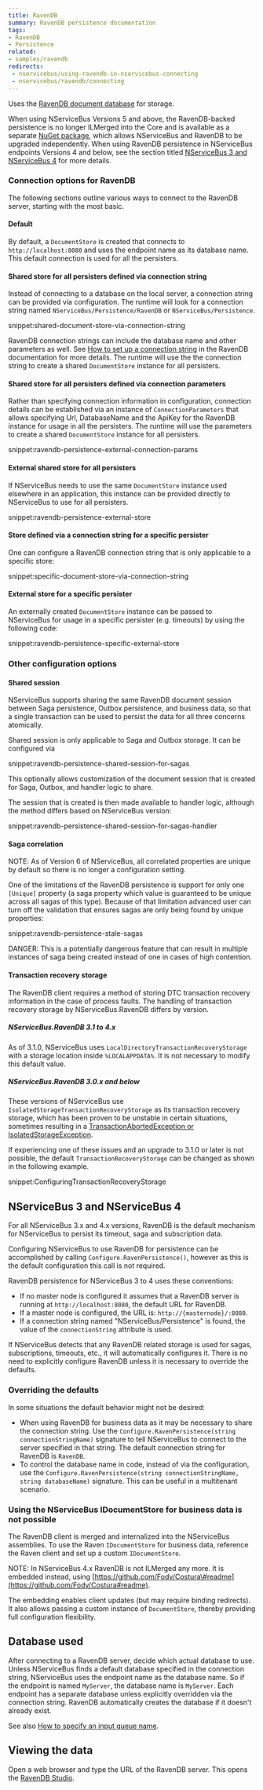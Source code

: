 ```yaml
---
title: RavenDB
summary: RavenDB persistence documentation
tags:
- RavenDB
- Persistence
related:
- samples/ravendb
redirects:
 - nservicebus/using-ravendb-in-nservicebus-connecting
 - nservicebus/ravendb/connecting
---
```


Uses the [RavenDB document database](http://ravendb.net/) for storage. 

When using NServiceBus Versions 5 and above, the RavenDB-backed persistence is no longer ILMerged into the Core and is available as a separate [NuGet package](https://www.nuget.org/packages/NServiceBus.RavenDB), which allows NServiceBus and RavenDB to be upgraded independently. When using RavenDB persistence in NServiceBus endpoints Versions 4 and below, see the section titled [NServiceBus 3 and NServiceBus 4](/nservicebus/ravendb/#nservicebus-3-and-nservicebus-4) for more details. 


### Connection options for RavenDB

The following sections outline various ways to connect to the RavenDB server, starting with the most basic.


#### Default

By default, a `DocumentStore` is created that connects to `http://localhost:8080` and uses the endpoint name as its database name. This default connection is used for all the persisters.


#### Shared store for all persisters defined via connection string

Instead of connecting to a database on the local server, a connection string can be provided via configuration. The runtime will look for a connection string named `NServiceBus/Persistence/RavenDB` or `NServiceBus/Persistence`.

snippet:shared-document-store-via-connection-string

RavenDB connection strings can include the database name and other parameters as well. See [How to set up a connection string](https://ravendb.net/docs/article-page/3.0/csharp/client-api/setting-up-connection-string#Format) in the RavenDB documentation for more details. The runtime will use the the connection string to create a shared `DocumentStore` instance for all persisters.


#### Shared store for all persisters defined via connection parameters

Rather than specifying connection information in configuration, connection details can be established via an instance of `ConnectionParameters` that allows specifying Url, DatabaseName and the ApiKey for the RavenDB instance for usage in all the persisters. The runtime will use the parameters to create a shared `DocumentStore` instance for all persisters.

snippet:ravendb-persistence-external-connection-params


#### External shared store for all persisters

If NServiceBus needs to use the same `DocumentStore` instance used elsewhere in an application, this instance can be provided directly to NServiceBus to use for all persisters.

snippet:ravendb-persistence-external-store


#### Store defined via a connection string for a specific persister

One can configure a RavenDB connection string that is only applicable to a specific store:

snippet:specific-document-store-via-connection-string


#### External store for a specific persister

An externally created `DocumentStore` instance can be passed to NServiceBus for usage in a specific persister (e.g. timeouts) by using the following code:

snippet:ravendb-persistence-specific-external-store


### Other configuration options


#### Shared session

NServiceBus supports sharing the same RavenDB document session between Saga persistence, Outbox persistence, and business data, so that a single transaction can be used to persist the data for all three concerns atomically.

Shared session is only applicable to Saga and Outbox storage. It can be configured via

snippet:ravendb-persistence-shared-session-for-sagas

This optionally allows customization of the document session that is created for Saga, Outbox, and handler logic to share.

The session that is created is then made available to handler logic, although the method differs based on NServiceBus version:

snippet:ravendb-persistence-shared-session-for-sagas-handler


#### Saga correlation

NOTE: As of Version 6 of NServiceBus, all correlated properties are unique by default so there is no longer a configuration setting. 

One of the limitations of the RavenDB persistence is support for only one `[Unique]` property (a saga property which value is guaranteed to be unique across all sagas of this type). Because of that limitation advanced user can turn off the validation that ensures sagas are only being found by unique properties:

snippet:ravendb-persistence-stale-sagas

DANGER: This is a potentially dangerous feature that can result in multiple instances of saga being created instead of one in cases of high contention.


#### Transaction recovery storage

The RavenDB client requires a method of storing DTC transaction recovery information in the case of process faults. The handling of transaction recovery storage by NServiceBus.RavenDB differs by version.


##### NServiceBus.RavenDB 3.1 to 4.x

As of 3.1.0, NServiceBus uses `LocalDirectoryTransactionRecoveryStorage` with a storage location inside `%LOCALAPPDATA%`. It is not necessary to modify this default value.


##### NServiceBus.RavenDB 3.0.x and below

These versions of NServiceBus use `IsolatedStorageTransactionRecoveryStorage` as its transaction recovery storage, which has been proven to be unstable in certain situations, sometimes resulting in a [TransactionAbortedException or IsolatedStorageException](https://groups.google.com/forum/#!msg/ravendb/4UHajkua5Q8/ZbsNYv6XkFoJ).

If experiencing one of these issues and an upgrade to 3.1.0 or later is not possible, the default `TransactionRecoveryStorage` can be changed as shown in the following example.

snippet:ConfiguringTransactionRecoveryStorage


## NServiceBus 3 and NServiceBus 4

For all NServiceBus 3.x and 4.x versions, RavenDB is the default mechanism for NServiceBus to persist its timeout, saga and subscription data.

Configuring NServiceBus to use RavenDB for persistence can be accomplished by calling `Configure.RavenPersistence()`, however as this is the default configuration this call is not required.

RavenDB persistence for NServiceBus 3 to 4 uses these conventions:

 * If no master node is configured it assumes that a RavenDB server is running at `http://localhost:8080`, the default URL for RavenDB.
 * If a master node is configured, the URL is: `http://{masternode}/:8080`.
 * If a connection string named "NServiceBus/Persistence" is found, the value of the `connectionString` attribute is used.

If NServiceBus detects that any RavenDB related storage is used for sagas, subscriptions, timeouts, etc., it will automatically configures it. There is no need to explicitly configure RavenDB unless it is necessary to override the defaults.


### Overriding the defaults

In some situations the default behavior might not be desired:

 * When using RavenDB for business data as it may be necessary to share the connection string. Use the `Configure.RavenPersistence(string connectionStringName)` signature to tell NServiceBus to connect to the server specified in that string. The default connection string for RavenDB is `RavenDB`.
 * To control the database name in code, instead of via the configuration, use the `Configure.RavenPersistence(string connectionStringName, string databaseName)` signature. This can be useful in a multitenant scenario.


### Using the NServiceBus IDocumentStore for business data is not possible

The RavenDB client is merged and internalized into the NServiceBus assemblies. To use the Raven `IDocumentStore` for business data, reference the Raven client and set up a custom `IDocumentStore`.

NOTE: In NServiceBus 4.x RavenDB is not ILMerged any more. It is embedded instead, using [https://github.com/Fody/Costura\#readme](https://github.com/Fody/Costura#readme).

The embedding enables client updates (but may require binding redirects). It also allows passing a custom instance of `DocumentStore`, thereby providing full configuration flexibility.


## Database used

After connecting to a RavenDB server, decide which actual database to use. Unless NServiceBus finds a default database specified in the connection string, NServiceBus uses the endpoint name as the database name. So if the endpoint is named `MyServer`, the database name is `MyServer`. Each endpoint has a separate database unless explicitly overridden via the connection string. RavenDB automatically creates the database if it doesn't already exist.

See also [How to specify an input queue name](/nservicebus/messaging/specify-input-queue-name.md).


## Viewing the data

Open a web browser and type the URL of the RavenDB server. This opens the [RavenDB Studio](http://ravendb.net/docs/search/latest/csharp?searchTerm=management-studio).
